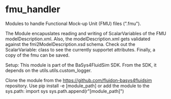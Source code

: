 # fmu_handler
Modules to handle Functional Mock-up Unit (FMU) files (".fmu").

The Module encapuslates reading and writing of ScalarVariables of the FMU modelDescription.xml.
Also, the modelDescription.xml gets validated against the fmi2ModelDescription.xsd schema.
Check out the ScalarVariable: class to see the currently supportet attributes.
Finally, a copy of the fmu can be saved.

Setup:
This module is part of the BaSys4FluidSim SDK.
From the SDK, it depends on the utils.utils.custom_logger.

Clone the module from the https://github.com/fluidon-basys4fluidsim repository.
Use pip install -e [module_path] or add the module to the sys.path:
import sys
sys.path.append(r"[module_path]")
